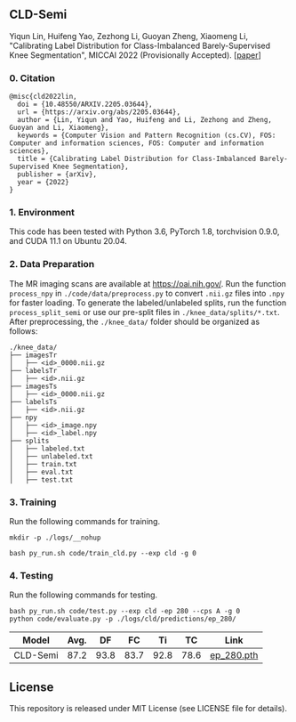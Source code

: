 ## CLD-Semi

Yiqun Lin, Huifeng Yao, Zezhong Li, Guoyan Zheng, Xiaomeng Li, "Calibrating Label Distribution for Class-Imbalanced Barely-Supervised Knee Segmentation", MICCAI 2022 (Provisionally Accepted). [[paper](https://arxiv.org/abs/2205.03644)]

### 0. Citation

```
@misc{cld2022lin,
  doi = {10.48550/ARXIV.2205.03644},
  url = {https://arxiv.org/abs/2205.03644},
  author = {Lin, Yiqun and Yao, Huifeng and Li, Zezhong and Zheng, Guoyan and Li, Xiaomeng},
  keywords = {Computer Vision and Pattern Recognition (cs.CV), FOS: Computer and information sciences, FOS: Computer and information sciences},
  title = {Calibrating Label Distribution for Class-Imbalanced Barely-Supervised Knee Segmentation},
  publisher = {arXiv},
  year = {2022}
}
```

### 1. Environment

This code has been tested with Python 3.6, PyTorch 1.8, torchvision 0.9.0, and CUDA 11.1 on Ubuntu 20.04.

### 2. Data Preparation

The MR imaging scans are available at https://oai.nih.gov/. Run the function `process_npy` in `./code/data/preprocess.py` to convert `.nii.gz` files into `.npy` for faster loading. To generate the labeled/unlabeled splits, run the function `process_split_semi` or use our pre-split files in `./knee_data/splits/*.txt`. After preprocessing, the `./knee_data/` folder should be organized as follows:

```shell
./knee_data/
├── imagesTr
│   ├── <id>_0000.nii.gz
├── labelsTr
│   ├── <id>.nii.gz
├── imagesTs
│   ├── <id>_0000.nii.gz
├── labelsTs
│   ├── <id>.nii.gz
├── npy
│   ├── <id>_image.npy
│   ├── <id>_label.npy
├── splits
│   ├── labeled.txt
│   ├── unlabeled.txt
│   ├── train.txt
│   ├── eval.txt
│   ├── test.txt
```

### 3. Training

Run the following commands for training.

```shell
mkdir -p ./logs/__nohup

bash py_run.sh code/train_cld.py --exp cld -g 0
```

### 4. Testing

Run the following commands for testing.

```shell
bash py_run.sh code/test.py --exp cld -ep 280 --cps A -g 0
python code/evaluate.py -p ./logs/cld/predictions/ep_280/
```

| Model    | Avg. | DF   | FC   | Ti   | TC   | Link                                                         |
| -------- | ---- | ---- | ---- | ---- | ---- | ------------------------------------------------------------ |
| CLD-Semi | 87.2 | 93.8 | 83.7 | 92.8 | 78.6 | [ep_280.pth](https://drive.google.com/file/d/1rMd6v91oNs_GoJ0zeHWiC9xL3IIuIPGE/view?usp=sharing) |

## License

This repository is released under MIT License (see LICENSE file for details).

